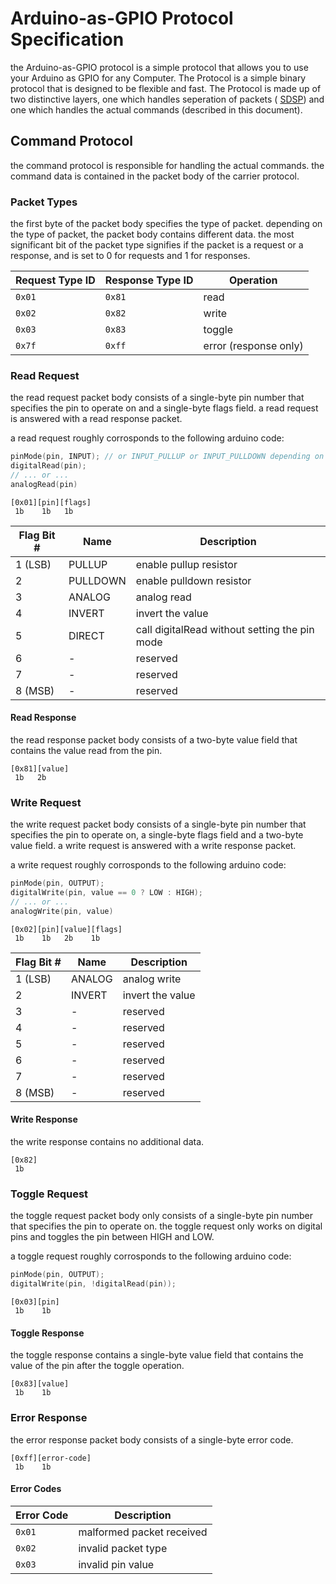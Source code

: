 # Arduino-as-GPIO Protocol Specification

the Arduino-as-GPIO protocol is a simple protocol that allows you to use your Arduino as GPIO for any Computer. The Protocol is a simple binary protocol that is designed to be flexible and fast.
The Protocol is made up of two distinctive layers, one which handles seperation of packets ( [SDSP](/docs/SDSP.md)) and one which handles the actual commands (described in this document).

## Command Protocol

the command protocol is responsible for handling the actual commands.
the command data is contained in the packet body of the carrier protocol.

### Packet Types

the first byte of the packet body specifies the type of packet. depending on the type of packet, the packet body contains different data.
the most significant bit of the packet type signifies if the packet is a request or a response, and is set to 0 for requests and 1 for responses.

| Request Type ID | Response Type ID | Operation             |
| --------------- | ---------------- | --------------------- |
| `0x01`          | `0x81`           | read                  |
| `0x02`          | `0x82`           | write                 |
| `0x03`          | `0x83`           | toggle                |
| `0x7f`          | `0xff`           | error (response only) |

### Read Request

the read request packet body consists of a single-byte pin number that specifies the pin to operate on and a single-byte flags field.
a read request is answered with a read response packet.

a read request roughly corrosponds to the following arduino code:

```cpp
pinMode(pin, INPUT); // or INPUT_PULLUP or INPUT_PULLDOWN depending on the flags
digitalRead(pin);
// ... or ...
analogRead(pin)
```

    [0x01][pin][flags]
     1b    1b   1b

| Flag Bit # | Name     | Description                                   |
| ---------- | -------- | --------------------------------------------- |
| 1 (LSB)    | PULLUP   | enable pullup resistor                        |
| 2          | PULLDOWN | enable pulldown resistor                      |
| 3          | ANALOG   | analog read                                   |
| 4          | INVERT   | invert the value                              |
| 5          | DIRECT   | call digitalRead without setting the pin mode |
| 6          | -        | reserved                                      |
| 7          | -        | reserved                                      |
| 8 (MSB)    | -        | reserved                                      |

#### Read Response

the read response packet body consists of a two-byte value field that contains the value read from the pin.

    [0x81][value]
     1b   2b

### Write Request

the write request packet body consists of a single-byte pin number that specifies the pin to operate on, a single-byte flags field and a two-byte value field.
a write request is answered with a write response packet.

a write request roughly corrosponds to the following arduino code:

```cpp
pinMode(pin, OUTPUT);
digitalWrite(pin, value == 0 ? LOW : HIGH);
// ... or ...
analogWrite(pin, value)
```

    [0x02][pin][value][flags]
     1b    1b   2b    1b

| Flag Bit # | Name   | Description      |
| ---------- | ------ | ---------------- |
| 1 (LSB)    | ANALOG | analog write     |
| 2          | INVERT | invert the value |
| 3          | -      | reserved         |
| 4          | -      | reserved         |
| 5          | -      | reserved         |
| 6          | -      | reserved         |
| 7          | -      | reserved         |
| 8 (MSB)    | -      | reserved         |

#### Write Response

the write response contains no additional data.

    [0x82]
     1b

### Toggle Request

the toggle request packet body only consists of a single-byte pin number that specifies the pin to operate on.
the toggle request only works on digital pins and toggles the pin between HIGH and LOW.

a toggle request roughly corrosponds to the following arduino code:

```cpp
pinMode(pin, OUTPUT);
digitalWrite(pin, !digitalRead(pin));
```

    [0x03][pin]
     1b    1b

#### Toggle Response

the toggle response contains a single-byte value field that contains the value of the pin after the toggle operation.

    [0x83][value]
     1b    1b

### Error Response

the error response packet body consists of a single-byte error code.

    [0xff][error-code]
     1b    1b

#### Error Codes

| Error Code | Description               |
| ---------- | ------------------------- |
| `0x01`     | malformed packet received |
| `0x02`     | invalid packet type       |
| `0x03`     | invalid pin value         |
